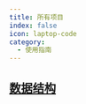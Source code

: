 ```yaml
---
title: 所有项目
index: false
icon: laptop-code
category:
  - 使用指南
---
```


 
## [数据结构](https://github.com/Haleymax/Data-Structure)
